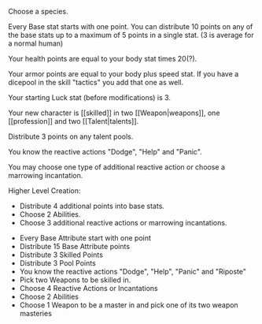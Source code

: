 Choose a species.

Every Base stat starts with one point. You can distribute 10 points on any of the base stats up to a maximum of 5 points in a single stat. (3 is average for a normal human)

Your health points are equal to your body stat times 20(?).

Your armor points are equal to your body plus speed stat. If you have a dicepool in the skill "tactics" you add that one as well.

Your starting Luck stat (before modifications) is 3.

Your new character is [[skilled]] in two [[Weapon|weapons]], one [[profession]] and two [[Talent|talents]].

Distribute 3 points on any talent pools.

You know the reactive actions "Dodge", "Help" and "Panic".

You may choose one type of additional reactive action or choose a marrowing incantation.

Higher Level Creation:
- Distribute 4 additional points into base stats.
- Choose 2 Abilities.
- Choose 3 additional reactive actions or marrowing incantations.

* Every Base Attribute start with one point
* Distribute 15 Base Attribute points
* Distribute 3 Skilled Points
* Distribute 3 Pool Points
* You know the reactive actions "Dodge", "Help", "Panic" and "Riposte"
* Pick two Weapons to be skilled in.
* Choose 4 Reactive Actions or Incantations
* Choose 2 Abilities
* Choose 1 Weapon to be a master in and pick one of its two weapon masteries